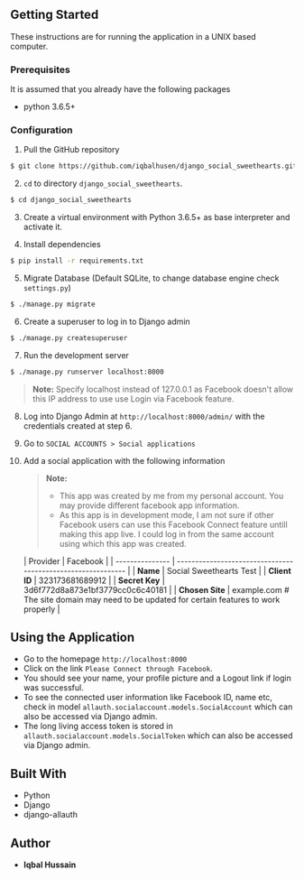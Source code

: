 ## Getting Started

These instructions are for running the application in a UNIX based computer.

### Prerequisites

It is assumed that you already have the following packages

- python 3.6.5+

### Configuration

1. Pull the GitHub repository

```bash
$ git clone https://github.com/iqbalhusen/django_social_sweethearts.git
```

2. `cd` to directory `django_social_sweethearts`.

```bash
$ cd django_social_sweethearts
```

3. Create a virtual environment with Python 3.6.5+ as base interpreter and activate it.

4. Install dependencies

```bash
$ pip install -r requirements.txt
```

5. Migrate Database (Default SQLite, to change database engine check `settings.py`)

```bash
$ ./manage.py migrate
```

6. Create a superuser to log in to Django admin

```bash
$ ./manage.py createsuperuser
```

7. Run the development server

```bash
$ ./manage.py runserver localhost:8000
```

> **Note:** Specify localhost instead of 127.0.0.1 as Facebook doesn't allow this IP address to use use Login via Facebook feature.

8. Log into Django Admin at `http://localhost:8000/admin/` with the credentials created at step 6.

9. Go to `SOCIAL ACCOUNTS > Social applications`

10. Add a social application with the following information

    > **Note:**
    >
    > - This app was created by me from my personal account. You may provide different facebook app information.
    > - As this app is in development mode, I am not sure if other Facebook users can use this Facebook Connect feature untill making this app live. I could log in from the same account using which this app was created.

    | Provider        | Facebook                                                     |
| --------------- | ------------------------------------------------------------ |
    | **Name**        | Social Sweethearts Test                                      |
    | **Client ID**   | 323173681689912                                              |
    | **Secret Key**  | 3d6f772d8a873e1bf3779cc0c6c40181                             |
    | **Chosen Site** | example.com  # The site domain may need to be updated for certain features to work properly |



## Using the Application

- Go to the homepage `http://localhost:8000`
- Click on the link `Please Connect through Facebook`.
- You should see your name, your profile picture and a Logout link if login was successful.
- To see the connected user information like Facebook ID, name etc, check in model `allauth.socialaccount.models.SocialAccount` which can also be accessed via Django admin.
- The long living access token is stored in `allauth.socialaccount.models.SocialToken` which can also be accessed via Django admin.



## Built With

- Python
- Django
- django-allauth



## Author

- **Iqbal Hussain**